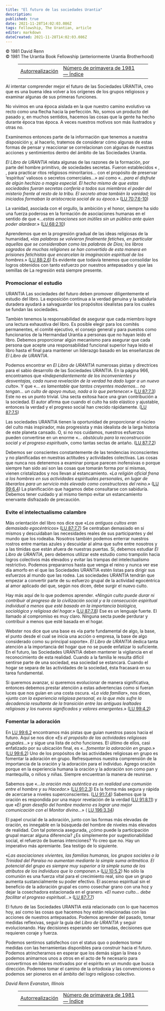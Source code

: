 ```yaml
---
title: "El futuro de las sociedades Urantia"
description: 
published: true
date: 2021-11-28T14:02:03.086Z
tags: Fellowship, The Urantian, article
editor: markdown
dateCreated: 2021-11-28T14:02:03.086Z
---
```


<p class="v-card v-sheet theme--light grey lighten-3 px-2">© 1981 David Renn<br>© 1981 The Urantia Book Fellowship (anteriormente Urantia Brotherhood)</p>
<figure class="table chapter-navigator">
  <table>
    <tbody>
      <tr>
        <td>
        <a href="/es/article/Henry_Begemann/Self_realization">
          <span class="mdi mdi-arrow-left-drop-circle"></span><span class="pl-2">Autorrealización</span>
        </a>
        </td>
        <td>
        <a href="/es/index/articles_the_urantian#número-de-primavera-de-1981">
          <span class="mdi mdi-book-open-variant"></span><span class="pl-2">Número de primavera de 1981 — Índice</span>
        </a>
        </td>
        <td>
        </td>
      </tr>
    </tbody>
  </table>
</figure>



Al intentar comprender mejor el futuro de las Sociedades URANTIA, creo que es una buena idea volver a los orígenes de los grupos religiosos y examinar algunas de sus primeras funciones.

No vivimos en una época aislada en la que nuestro camino evolutivo va recto como una flecha hacia la perfección. No, somos un producto del pasado y, en muchos sentidos, hacemos las cosas que la gente ha hecho durante época tras época. A veces nuestros motivos son más ilustrados y otras no.

Examinemos entonces parte de la información que tenemos a nuestra disposición y, al hacerlo, tratemos de considerar cómo algunas de estas formas de pensar y reaccionar se correlacionan con algunas de nuestras acciones y sentimientos dentro del ámbito de las Sociedades Urantia.

_El Libro de URANTIA_ relata algunas de las razones de la formación, por parte del hombre primitivo, de sociedades secretas. Fueron establecidos « , , para practicar ritos religiosos minoritarios... con el propósito de preservar ‘espíritus’ valiosos o secretos comerciales...» así como «_...para el disfrute de algún hechizo o magia especial. El hecho mismo de que estas sociedades fueran secretas confería a todos sus miembros el poder del misterio frente al resto de la tribu. El secreto atrae también la vanidad; los iniciados formaban la aristocracia social de su época._» ([LU 70:7.6-10](/es/The_Urantia_Book/70#p7_6))

La vanidad, asociada con el orgullo, la ambición y el honor, siempre ha sido una fuerza poderosa en la formación de asociaciones humanas en el sentido de que «_...estas emociones son inútiles sin un público ante quien poder alardear._» ([LU 68:2.10](/es/The_Urantia_Book/68#p2_10))

Aprendemos que en la progresión gradual de las ideas religiosas de la humanidad, «_las palabras se volvieron finalmente fetiches, en particular aquellas que se consideraban como las palabras de Dios; los libros sagrados de muchas religiones se han convertido de esta manera en prisiones fetichistas que encarcelan la imaginación espiritual de los hombres._» ([LU 88:2.6](/es/The_Urantia_Book/88#p2_6)) Es evidente que todavía tenemos que consolidar los logros obtenidos con tanto esfuerzo por nuestros antepasados y que las semillas de La regresión está siempre presente.

### Promocionar el estudio

URANTIA Las sociedades del futuro deben promover diligentemente el estudio del libro. La exposición continua a la verdad genuina y la sabiduría duradera ayudará a salvaguardar los propósitos idealistas para los cuales se fundan las sociedades.

También tenemos la responsabilidad de asegurar que cada miembro logre una lectura exhaustiva del libro. Es posible elegir para los comités permanentes, el comité ejecutivo, el consejo general y para puestos como funcionarios de la Hermandad Urantia a personas que no hayan leído el libro. Debemos proporcionar algún mecanismo para asegurar que cada persona que acepte una responsabilidad funcional superior haya leído el libro hasta el final para mantener un liderazgo basado en las enseñanzas de _El Libro de URANTIA_.

Podemos encontrar en _El Libro de URANTIA_ numerosas pistas y directrices para el sabio desarrollo de las Sociedades URANTIA. En la página 966, encontramos que «_Independientemente de los inconvenientes y desventajas, cada nueva revelación de la verdad ha dado lugar a un nuevo culto_». Y que «_... es lamentable que tantos creyentes modernos... no tengan... un culto de apoyo mutuo, nada a lo que pertenecer._» ([LU 87:7.3](/es/The_Urantia_Book/87#p7_3)) Este no es un punto trivial. Una secta exitosa hace una gran contribución a la sociedad. El autor afirma que cuando el culto ha sido elástico y ajustable, entonces la verdad y el progreso social han crecido rápidamente. ([LU 87:7.5](/es/The_Urantia_Book/87#p7_5))

Las sociedades URANTIA tienen la oportunidad de proporcionar el núcleo del culto más inspirador, más progresista y más idealista de la larga historia de este planeta cansado. O, si no nos cuidamos, nuestros esfuerzos pueden convertirse en un enorme «_... obstáculo para la reconstrucción social y el progreso espiritual_», como tantas sectas de antaño. ([LU 87:7.2](/es/The_Urantia_Book/87#p7_2))

Debemos ser conscientes constantemente de las tendencias inconscientes y no planificadas en nuestras actitudes y actividades colectivas. Las cosas que nunca nos detenemos a examinar porque parecen inofensivas o porque siempre han sido así son las cosas que tomarán forma por sí mismas, vienen cristalizados y nos llevan al estancamiento. «_La religión oficial frena a los hombres en sus actividades espirituales personales, en lugar de liberarlos para un servicio más elevado como constructores del reino._» ([LU 99:6.4](/es/The_Urantia_Book/99#p6_4)) La planificación que hagamos debe consultarse con sabiduría. Debemos tener cuidado y al mismo tiempo evitar un estancamiento enervante disfrazado de precaución.

### Evite el intelectualismo calambre

Más orientación del libro nos dice que «_Los antiguos cultos eran demasiado egocéntricos_» ([LU 87:7.7](/es/The_Urantia_Book/87#p7_7)) Se centraban demasiado en sí mismos y descuidaban las necesidades reales de sus participantes y del mundo que los rodeaba. Nosotros también podemos enterrar nuestros rostros entre mantas azules y descuidar al alma que sufre entre nosotros y a las tímidas que están afuera de nuestras puertas. Sí, debemos estudiar _El Libro de URANTIA_, pero debemos utilizar este estudio como trampolín hacia logros colectivos más elevados y evitar las trampas del intelectualismo restrictivo. Podemos prepararnos hasta que venga el reino y nunca ver ese día amorfo en el que las Sociedades URANTIA estén listas para dirigir sus esfuerzos al mundo que las rodea. Las sociedades URANTIA tendrán que empezar a convertir parte de su esfuerzo grupal de la actividad egocéntrica al amor aplicado del que, según nos dicen, debe surgir el nuevo culto.

Hay más aquí de lo que podemos aprender. «_Ningún culto puede durar ni contribuir al progreso de la civilización social y a la consecución espiritual individual a menos que esté basado en la importancia biológica, sociológica y religiosa del hogar._» ([LU 87:7.8](/es/The_Urantia_Book/87#p7_8)) Ese es un lenguaje fuerte. El llamado al compromiso es muy claro. Ninguna secta puede perdurar y contribuir a menos que esté basada en el hogar.

Webster nos dice que una base es «la parte fundamental de algo, la base, el punto desde el cual se inicia una acción o empresa, la base de algo considerado como su principal soporte». _El Libro de URANTIA_ dedica tanta atención a la importancia del hogar que no se puede enfatizar lo suficiente. En el futuro, las Sociedades URANTIA deben mantener la vigilancia en el reconocimiento de esta realidad. Cuando a la familia le resulta difícil sentirse parte de una sociedad, esa sociedad se estancará. Cuando el hogar se separa de las actividades de la sociedad, ésta fracasará en su tarea fundamental.

Si queremos avanzar, si queremos evolucionar de manera significativa, entonces debemos prestar atención a estas advertencias como si fueran luces que nos guían en una costa oscura. «_La vida familiar_», nos dicen, «_junto con la experiencia religiosa personal, es la que más sufre la decadencia resultante de la transición entre las antiguas lealtades religiosas y los nuevos significados y valores emergentes._» ([LU 99:4.2](/es/The_Urantia_Book/99#p4_2))

### Fomentar la adoración

En [LU 99:6.2](/es/The_Urantia_Book/99#p6_2) encontramos más pistas que guían nuestros pasos hacia el futuro. Aquí se nos dice «_Es el propósito de las actividades religiosas grupales..._» y sigue una lista de ocho funciones. El último de ellos, casi enfatizado por su ubicación final, es «_...fomentar la adoración en grupo._» ([LU 99:6.2](/es/The_Urantia_Book/99#p6_2)) Uno de los propósitos de las actividades religiosas en grupo es fomentar la adoración en grupo. Refresquemos nuestra comprensión de la importancia de la oración y la adoración para el individuo. Agrego oración porque en la experiencia humana la oración y la adoración son como pan y mantequilla, o niños y niñas. Siempre encuentran la manera de reunirse.

Sabemos que «_...la oración más auténtica es en realidad una comunión entre el hombre y su Hacedor._» ([LU 91:2.3](/es/The_Urantia_Book/91#p2_3)) Es la forma más segura y rápida de acercarse a niveles superconscientes. ([LU 91:7.4](/es/The_Urantia_Book/91#p7_4)) Sabemos que la oración es respondida por una mayor revelación de la verdad ([LU 91:8.11](/es/The_Urantia_Book/91#p8_11)) y que «_El gran desafío del hombre moderno es lograr una mejor comunicación con el Monitor divino..._» ( [LU 196:3.34](/es/The_Urantia_Book/196#p3_34))

El papel crucial de la adoración, junto con las formas más elevadas de oración, es innegable en la búsqueda del hombre de niveles más elevados de realidad. Con tal potencia asegurada, ¿cómo puede la participación grupal marcar alguna diferencia? ¿Es simplemente por sugestionabilidad social, el refuerzo de buenas intenciones? Yo creo que no. Hay un imperativo más apremiante. Sea testigo de lo siguiente.

«_Las asociaciones vivientes, las familias humanas, los grupos sociales o la Trinidad del Paraíso no aumentan mediante la simple suma aritmética. El potencial del grupo es siempre muy superior a la simple suma de los atributos de los individuos que lo componen._» ([LU 10:5.2](/es/The_Urantia_Book/10#p5_2)) No sólo la comunión es una fuerza vital para el crecimiento real, sino que un grupo aumenta sustancialmente su poder efectivo. El ascenso espiritual sin el beneficio de la adoración grupal es como cosechar grano con una hoz y dejar la cosechadora estacionada en el granero. «_El nuevo culto... debe facilitar el progreso espiritual..._» ([LU 87:7.7](/es/The_Urantia_Book/87#p7_7))

El futuro de las Sociedades URANTIA está relacionado con lo que hacemos hoy, así como las cosas que hacemos hoy están relacionadas con las acciones de nuestros antepasados. Podemos aprender del pasado, tomar medidas reflexivas, seguir la guía del _Libro de URANTIA_ y seguir evolucionando. Hay decisiones esperando ser tomadas, decisiones que requieren coraje y fuerza.

Podemos sentirnos satisfechos con el status quo o podemos tomar medidas con las herramientas disponibles para construir hacia el futuro. Podemos atrincherarnos en esperar que los demás sigan la línea o podemos animarnos unos a otros en el acto de fe necesario para convertirnos en líderes motivados por el espíritu en un mundo que busca dirección. Podemos tomar el camino de la ortodoxia y las convenciones o podemos ser pioneros en el ámbito del logro religioso colectivo.

_David Renn_
_Evanston, Illinois_



<figure class="table chapter-navigator">
  <table>
    <tbody>
      <tr>
        <td>
        <a href="/es/article/Henry_Begemann/Self_realization">
          <span class="mdi mdi-arrow-left-drop-circle"></span><span class="pl-2">Autorrealización</span>
        </a>
        </td>
        <td>
        <a href="/es/index/articles_the_urantian#número-de-primavera-de-1981">
          <span class="mdi mdi-book-open-variant"></span><span class="pl-2">Número de primavera de 1981 — Índice</span>
        </a>
        </td>
        <td>
        </td>
      </tr>
    </tbody>
  </table>
</figure>
